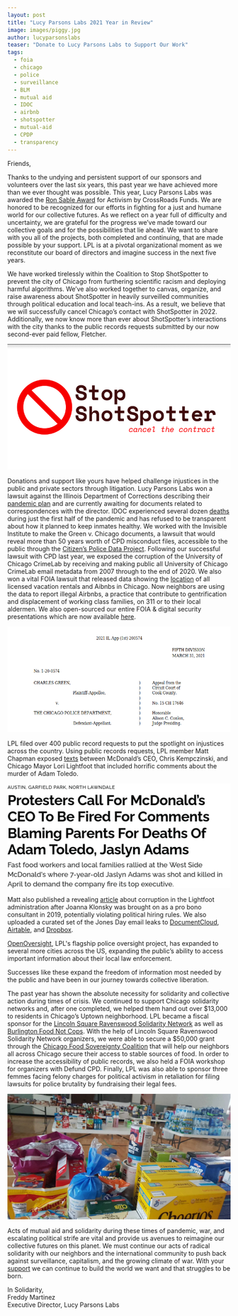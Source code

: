 ```yaml
---
layout: post
title: "Lucy Parsons Labs 2021 Year in Review"
image: images/piggy.jpg
author: lucyparsonslabs
teaser: "Donate to Lucy Parsons Labs to Support Our Work"
tags:
  - foia
  - chicago
  - police
  - surveillance
  - BLM
  - mutual aid
  - IDOC
  - airbnb
  - shotspotter
  - mutual-aid
  - CPDP
  - transparency
---
```


Friends,

Thanks to the undying and persistent support of our sponsors and volunteers over the last six years, this past year we have achieved more than we ever thought was possible. This year, Lucy Parsons Labs was awarded the [Ron Sable Award](https://www.youtube.com/watch?v=9A9XuY-End8) for Activism by CrossRoads Funds. We are honored to be recognized for our efforts in fighting for a just and humane world for our collective futures.
As we reflect on a year full of difficulty and uncertainty, we are grateful for the progress we’ve made toward our collective goals and for the possibilities that lie ahead. We want to share with you all of the projects, both completed and continuing, that are made possible by your support. 
LPL is at a pivotal organizational moment as we reconstitute our board of directors and imagine success in the next five years.


We have worked tirelessly within the Coalition to Stop ShotSpotter to prevent the city of Chicago from furthering scientific racism and deploying harmful algorithms. 
We’ve also worked together to canvas, organize, and raise awareness about ShotSpotter in heavily surveilled communities through political education and local teach-ins. 
As a result, we believe that we will successfully cancel Chicago’s contact with ShotSpotter in 2022. 
Additionally, we now know more than ever about ShotSpotter’s interactions with the city thanks to the public records requests submitted by our now second-ever paid fellow, Fletcher. 

![](/images/stopss.png)

Donations and support like yours have helped challenge injustices in the public and private sectors through litigation. 
Lucy Parsons Labs won a lawsuit against the Illinois Department of Corrections describing their [pandemic plan](https://www.documentcloud.org/projects/idoc-pandemic-plan-207827/) and are currently awaiting for documents related to correspondences with the director. 
IDOC experienced several dozen [deaths](https://khqa.com/news/coronavirus/to-date-85-idoc-inmates-with-covid-19-have-died) during just the first half of the pandemic and has refused to be transparent about how it planned to keep inmates healthy. 
We worked with the Invisible Institute to make the Green v. Chicago documents, a lawsuit that would reveal more than 50 years worth of CPD misconduct files, accessible to the public through the [Citizen’s Police Data Project](https://cpdp.co/). 
Following our successful lawsuit with CPD last year, we exposed the corruption of the University of Chicago CrimeLab by receiving and making public all University of Chicago CrimeLab email metadata from 2007 through to the end of 2020. 
We also won a vital FOIA lawsuit that released data showing the [location](https://www.documentcloud.org/projects/airbnb-vacation-rentals-chicago-207826/) of all licensed vacation rentals and Aibnbs in Chicago. 
Now neighbors are using the data to report illegal Airbnbs, a practice that contribute to gentrification and displacement of working class families, on 311 or to their local aldermen. 
We also open-sourced our entire FOIA & digital security presentations which are now available [here](https://www.documentcloud.org/projects/lpl-digital-security-and-foia-presentations-207834/). 


![](/images/green.png)

LPL filed over 400 public record requests to put the spotlight on injustices across the country. 
Using public records requests, LPL member Matt Chapman exposed [texts](https://blockclubchicago.org/2021/11/11/protesters-call-for-mcdonalds-ceo-to-be-fired-for-comments-blaming-parents-for-deaths-of-adam-toledo-jaslyn-adams/) between McDonald’s CEO, Chris Kempczinski, and Chicago Mayor Lori Lightfoot that included horrific comments about the murder of Adam Toledo. 

![](/images/mcdonalds.png)

Matt also published a revealing [article](https://www.theguardian.com/business/2021/nov/04/mcdonalds-ceo-chris-kempczinski-texts-blame-parents-fatally-shot-children-chicago) about corruption in the Lightfoot administration after Joanna Klonsky was brought on as a pro bono consultant in 2019, potentially violating political hiring rules. 
We also uploaded a curated set of the Jones Day email leaks to [DocumentCloud](https://www.documentcloud.org/app?q=user%3Alucy-parsons-labs-100773%20), [Airtable](https://airtable.com/shrpmYy1bixqFZ15T/tblH0yA91TNHj2wju/viwCzMGoNn8csEzMb?blocks=bipFDcS8HfifpSHkk), and [Dropbox](https://www.dropbox.com/sh/xhfitjil8h1ov6m/AAAacu3o2eQKZApK8-lafSOda?dl=0).



[OpenOversight](https://openoversight.com/), LPL's flagship police oversight project, has expanded to several more cities across the US, expanding the public’s ability to access important information about their local law enforcement.

Successes like these expand the freedom of information most needed by the public and have been in our journey towards collective liberation. 

The past year has shown the absolute necessity for solidarity and collective action during times of crisis. 
We continued to support Chicago solidarity networks and, after one completed, we helped them hand out over $13,000 to residents in Chicago’s Uptown neighborhood. 
LPL became a fiscal sponsor for the [Lincoln Square Ravenswood Solidarity Network](https://www.lsrsn.org/) as well as [Burlington Food Not Cops](https://opencollective.com/food-not-cops). 
With the help of Lincoln Square Ravenswood Solidarity Network organizers, we were able to secure a $50,000 grant through the [Chicago Food Sovereignty Coalition](https://www.chifoodsovereignty.com/) that will help our neighbors all across Chicago secure their access to stable sources of food. In order to increase the accessibility of public records, we also held a FOIA workshop for organizers with Defund CPD. Finally, LPL was also able to sponsor three femmes facing felony charges for political activism in retaliation for filing lawsuits for police brutality by fundraising their legal fees. 

![](/images/mutualaid.webp)

Acts of mutual aid and solidarity during these times of pandemic, war, and escalating political strife are vital and provide us avenues to reimagine our collective futures on this planet. We must continue our acts of radical solidarity with our neighbors and the international community to push back against surveillance, capitalism, and the growing climate of war. With your [support](https://lucyparsonslabs.com/support/) we can continue to build the world we want and that struggles to be born. 

In Solidarity,<br>
Freddy Martinez<br>
Executive Director, Lucy Parsons Labs
